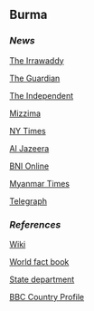 ## Burma ##

### _News_ ###
[The Irrawaddy](https://www.irrawaddy.com/)

[The Guardian](https://www.theguardian.com/world/myanmar)

[The Independent](https://www.independent.co.uk/topic/Myanmar)

[Mizzima](http://www.mizzima.com/)

[NY Times](https://www.nytimes.com/topic/destination/myanmar)

[Al Jazeera](https://www.aljazeera.com/topics/country/myanmar.html)

[BNI Online](https://www.bnionline.net/en)

[Myanmar Times](https://www.mmtimes.com/)

[Telegraph](https://www.telegraph.co.uk/burma-myanmar/)

[]()

[]()

[]()

### _References_ ###
[Wiki](https://en.wikipedia.org/wiki/Myanmar)

[World fact book](https://www.cia.gov/library/publications/the-world-factbook/geos/bm.html)

[State department](https://www.state.gov/countries-areas/burma/)

[BBC Country Profile](https://www.bbc.com/news/world-asia-pacific-12990563)
